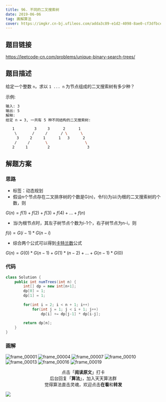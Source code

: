 ```yaml
---
title: 96. 不同的二叉搜索树
date: 2019-06-06
tag: 画解算法
cover: https://imgkr.cn-bj.ufileos.com/adda3c89-e1d2-4098-8ae0-cf3dfbcec9dc.png
---
```


## 题目链接

https://leetcode-cn.com/problems/unique-binary-search-trees/

## 题目描述

给定一个整数 `n`，求以 `1 ... n` 为节点组成的二叉搜索树有多少种？

示例:

```bash
输入: 3
输出: 5
解释:
给定 n = 3, 一共有 5 种不同结构的二叉搜索树:

   1         3     3      2      1
    \       /     /      / \      \
     3     2     1      1   3      2
    /     /       \                 \
   2     1         2                 3
```


## 解题方案

### 思路

- 标签：动态规划
- 假设n个节点存在二叉排序树的个数是G(n)，令f(i)为以i为根的二叉搜索树的个数，则

$G(n) = f(1) + f(2) + f(3) + f(4) + ... + f(n)$

- 当i为根节点时，其左子树节点个数为i-1个，右子树节点为n-i，则

$f(i) = G(i-1)*G(n-i)$

- 综合两个公式可以得到[卡特兰数](https://baike.baidu.com/item/%E5%8D%A1%E7%89%B9%E5%85%B0%E6%95%B0 "卡特兰数")公式

$G(n) = G(0)*G(n-1)+G(1)*(n-2)+...+G(n-1)*G(0)$

### 代码

```java
class Solution {
    public int numTrees(int n) {
        int[] dp = new int[n+1];
        dp[0] = 1;
        dp[1] = 1;
        
        for(int i = 2; i < n + 1; i++)
            for(int j = 1; j < i + 1; j++) 
                dp[i] += dp[j-1] * dp[i-j];
        
        return dp[n];
    }
}
```

### 画解

![frame_00001](https://imgkr.cn-bj.ufileos.com/d3688b66-afbf-4c4a-8dda-b37b50be21b2.png)
![frame_00004](https://imgkr.cn-bj.ufileos.com/01f6a9d0-d97a-4f26-9b00-3fa6f0aec1b9.png)
![frame_00007](https://imgkr.cn-bj.ufileos.com/c54d3de4-5ab1-436d-af8e-1dce2b721fd8.png)
![frame_00010](https://imgkr.cn-bj.ufileos.com/7485ae6b-beea-4760-b909-e9d4e49b76c2.png)
![frame_00013](https://imgkr.cn-bj.ufileos.com/5f429fd0-7274-485f-92b6-830eecb73588.png)
![frame_00016](https://imgkr.cn-bj.ufileos.com/a436d594-7ea2-42df-9136-b3b994e7bf8f.png)
![frame_00019](https://imgkr.cn-bj.ufileos.com/adda3c89-e1d2-4098-8ae0-cf3dfbcec9dc.png)

<span style="display:block;text-align:center;">点击「<strong>阅读原文</strong>」打卡</span>
<span style="display:block;text-align:center;">后台回复「<strong>算法</strong>」，加入天天算法群</span>
<span style="display:block;text-align:center;">觉得算法直击灵魂，欢迎点击<strong>在看</strong>和<strong>转发</strong></span>

![](https://imgkr.cn-bj.ufileos.com/741c4d5c-cfb4-43d9-858b-146661b590df.gif)